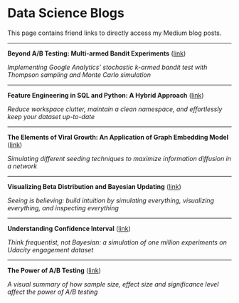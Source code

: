 # Data Science Blogs
This page contains friend links to directly access my Medium blog posts. 

___ 
__Beyond A/B Testing: Multi-armed Bandit Experiments__ ([link](https://towardsdatascience.com/beyond-a-b-testing-multi-armed-bandit-experiments-1493f709f804?source=friends_link&sk=b30f5cfa1ff225099cb512dd6653cf3d))

*Implementing Google Analytics’ stochastic k-armed bandit test with Thompson sampling and Monte Carlo simulation*

___
__Feature Engineering in SQL and Python: A Hybrid Approach__ ([link](https://towardsdatascience.com/feature-engineering-in-sql-and-python-a-hybrid-approach-b52347cd2de4?source=friends_link&sk=20472db1eddc9ab2bff51be25b910bea))

*Reduce workspace clutter, maintain a clean namespace, and effortlessly keep your dataset up-to-date*

___
__The Elements of Viral Growth: An Application of Graph Embedding Model__ ([link](https://towardsdatascience.com/https-towardsdatascience-com-the-elements-of-viral-growth-7f364aec64eb))

*Simulating different seeding techniques to maximize information diffusion in a network*

___
__Visualizing Beta Distribution and Bayesian Updating__ ([link](https://towardsdatascience.com/visualizing-beta-distribution-7391c18031f1?source=friends_link&sk=97d1259bbf57fe2aa2cf1e05be4e55ba))

*Seeing is believing: build intuition by simulating everything, visualizing everything, and inspecting everything*

___
__Understanding Confidence Interval__ ([link](https://towardsdatascience.com/understanding-confidence-interval-d7b5aa68e3b?source=friends_link&sk=894ac634898f489262e79e3bf66016fe))

*Think frequentist, not Bayesian: a simulation of one million experiments on Udacity engagement dataset*

___
__The Power of A/B Testing__ ([link](https://towardsdatascience.com/the-power-of-a-b-testing-3387c04a14e3?source=friends_link&sk=eb9621b10f5af99d95584ac1d0fb7a71))

*A visual summary of how sample size, effect size and significance level affect the power of A/B testing*
